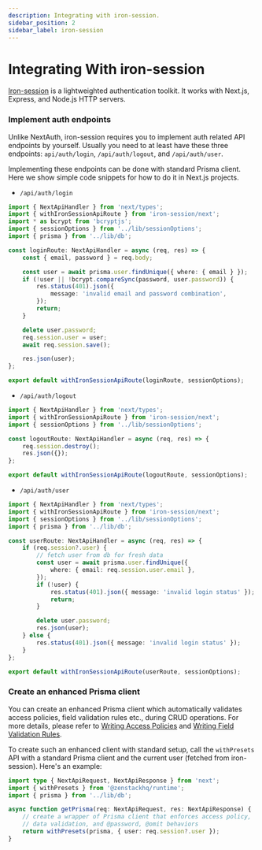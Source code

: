 ```yaml
---
description: Integrating with iron-session.
sidebar_position: 2
sidebar_label: iron-session
---
```


# Integrating With iron-session

[Iron-session](https://www.npmjs.com/package/iron-session) is a lightweighted authentication toolkit. It works with Next.js, Express, and Node.js HTTP servers.

### Implement auth endpoints

Unlike NextAuth, iron-session requires you to implement auth related API endpoints by yourself. Usually you need to at least have these three endpoints: `api/auth/login`, `/api/auth/logout`, and `/api/auth/user`.

Implementing these endpoints can be done with standard Prisma client. Here we show simple code snippets for how to do it in Next.js projects.

-   `/api/auth/login`

```ts title='/src/pages/api/auth/login.ts'
import { NextApiHandler } from 'next/types';
import { withIronSessionApiRoute } from 'iron-session/next';
import * as bcrypt from 'bcryptjs';
import { sessionOptions } from '../lib/sessionOptions';
import { prisma } from '../lib/db';

const loginRoute: NextApiHandler = async (req, res) => {
    const { email, password } = req.body;

    const user = await prisma.user.findUnique({ where: { email } });
    if (!user || !bcrypt.compareSync(password, user.password)) {
        res.status(401).json({
            message: 'invalid email and password combination',
        });
        return;
    }

    delete user.password;
    req.session.user = user;
    await req.session.save();

    res.json(user);
};

export default withIronSessionApiRoute(loginRoute, sessionOptions);
```

-   `/api/auth/logout`

```ts title='/src/pages/api/auth/logout.ts'
import { NextApiHandler } from 'next/types';
import { withIronSessionApiRoute } from 'iron-session/next';
import { sessionOptions } from '../lib/sessionOptions';

const logoutRoute: NextApiHandler = async (req, res) => {
    req.session.destroy();
    res.json({});
};

export default withIronSessionApiRoute(logoutRoute, sessionOptions);
```

-   `/api/auth/user`

```ts title='/src/pages/api/auth/user.ts'
import { NextApiHandler } from 'next/types';
import { withIronSessionApiRoute } from 'iron-session/next';
import { sessionOptions } from '../lib/sessionOptions';
import { prisma } from '../lib/db';

const userRoute: NextApiHandler = async (req, res) => {
    if (req.session?.user) {
        // fetch user from db for fresh data
        const user = await prisma.user.findUnique({
            where: { email: req.session.user.email },
        });
        if (!user) {
            res.status(401).json({ message: 'invalid login status' });
            return;
        }

        delete user.password;
        res.json(user);
    } else {
        res.status(401).json({ message: 'invalid login status' });
    }
};

export default withIronSessionApiRoute(userRoute, sessionOptions);
```

### Create an enhanced Prisma client

You can create an enhanced Prisma client which automatically validates access policies, field validation rules etc., during CRUD operations. For more details, please refer to [Writing Access Policies](/docs/guides/access-policy) and [Writing Field Validation Rules](/docs/guides/field-validation).

To create such an enhanced client with standard setup, call the `withPresets` API with a standard Prisma client and the current user (fetched from iron-session). Here's an example:

```ts
import type { NextApiRequest, NextApiResponse } from 'next';
import { withPresets } from '@zenstackhq/runtime';
import { prisma } from '../lib/db';

async function getPrisma(req: NextApiRequest, res: NextApiResponse) {
    // create a wrapper of Prisma client that enforces access policy,
    // data validation, and @password, @omit behaviors
    return withPresets(prisma, { user: req.session?.user });
}
```
